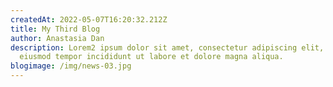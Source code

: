 ```yaml
---
createdAt: 2022-05-07T16:20:32.212Z
title: My Third Blog
author: Anastasia Dan
description: Lorem2 ipsum dolor sit amet, consectetur adipiscing elit, sed do
  eiusmod tempor incididunt ut labore et dolore magna aliqua.
blogimage: /img/news-03.jpg
---
```

